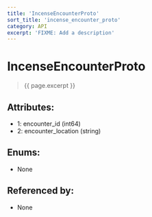 ```yaml
---
title: 'IncenseEncounterProto'
sort_title: 'incense_encounter_proto'
category: API
excerpt: 'FIXME: Add a description'
---
```


[comment]: <> (THIS PART IS GENERATED - AKA DON'T EDIT THIS PART MANUALLY)

# IncenseEncounterProto

> {{ page.excerpt }}

## Attributes:

- 1: encounter_id (int64)
- 2: encounter_location (string)

## Enums:

- None

## Referenced by:

- None

[comment]: <> (YOU CAN EDIT AFTER THIS)
